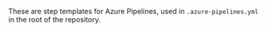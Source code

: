 These are step templates for Azure Pipelines, used in `.azure-pipelines.yml`
in the root of the repository.
